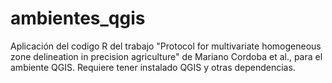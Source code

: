 # ambientes_qgis
Aplicación del codigo R del trabajo "Protocol for multivariate homogeneous zone delineation in precision agriculture" de Mariano Cordoba et al., para el ambiente QGIS. Requiere tener instalado QGIS y otras dependencias.
